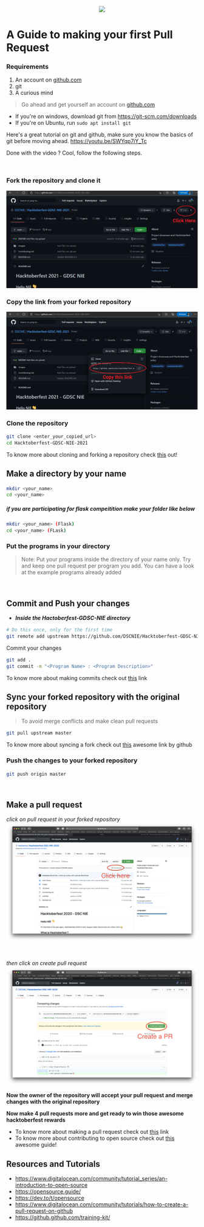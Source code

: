 <p align="center">
    <img src="https://rawcdn.githack.com/junaidrahim/Hacktoberfest-KIIT/ae29016f23b3cb4ffd209dd8f309f269448f35f2/images/hacktoberfest.png">
</p>

# A Guide to making your first Pull Request

### Requirements

1. An account on [github.com](https://www.github.com)
2. git
3. A curious mind

> Go ahead and get yourself an account on [github.com](https://www.github.com)

* If you're on windows, download git from https://git-scm.com/downloads
* If you're on Ubuntu, run `sudo apt install git`

Here's a great tutorial on git and github, make sure you know the basics of git before moving ahead.
https://youtu.be/SWYqp7iY_Tc

Done with the video ? Cool, follow the following steps.

<br>

### Fork the repository and clone it
![](images/fork_a_repo.png)

### Copy the link from your forked repository
![](images/clone_a_repo.png)

### Clone the repository
```bash
git clone <enter_your_copied_url>
cd Hacktoberfest-GDSC-NIE-2021
```

To know more about cloning and forking a repository check [this](https://help.github.com/en/articles/fork-a-repo) out!

## Make a directory by your name 
```bash
mkdir <your_name>
cd <your_name>
```

##### if you are participating for flask compeitition make your folder like below
```bash
mkdir <your_name> (Flask)
cd <your_name> (FLask)
```

### Put the programs in your directory
> Note: Put your programs inside the directory of your name only. Try and keep one pull request per program you add. You can have a look
> at the example programs already added

<br>

## Commit and Push your changes

* ***Inside the Hactoberfest-GDSC-NIE directory***

```bash
# Do this once, only for the first time
git remote add upstream https://github.com/DSCNIE/Hacktoberfest-GDSC-NIE-2021.git
``` 

Commit your changes

```bash
git add .
git commit -m "<Program Name> : <Program Description>"
```

To know more about making commits check out [this](https://help.github.com/en/articles/pushing-commits-to-a-remote-repository) link


## Sync your forked repository with the original repository

> To avoid merge conflicts and make clean pull requests

```bash
git pull upstream master
```

To know more about syncing a fork check out [this](https://help.github.com/en/articles/syncing-a-fork) awesome link by github


### Push the changes to your forked repository

```bash
git push origin master
```

<br>


## **Make a pull request**

*click on pull request in your forked repository*
![click_pull_request1](images/pull_req1.png)

<br>

*then click on create pull request*
![click_pull_request2](images/pull_req2.png)

**Now the owner of the repository will accept your pull request and merge changes with the original repository**

**Now make 4 pull requests more and get ready to win those awesome hacktoberfest rewards**

* To know more about making a pull request check out [this](https://help.github.com/en/articles/creating-a-pull-request) link
* To know more about contributing to open source check out [this](https://opensource.guide/how-to-contribute/) awesome guide!


## Resources and Tutorials

* https://www.digitalocean.com/community/tutorial_series/an-introduction-to-open-source
* https://opensource.guide/
* https://dev.to/t/opensource
* https://www.digitalocean.com/community/tutorials/how-to-create-a-pull-request-on-github
* https://github.github.com/training-kit/

